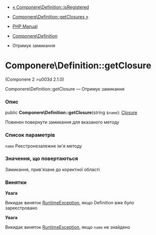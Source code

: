 - [«
Componere\Definition::isRegistered](componere-definition.isregistered.md)
- [Componere\Definition::getClosures
»](componere-definition.getclosures.md)

- [PHP Manual](index.md)
- [Componere\Definition](class.componere-definition.md)
- Отримує замикання

# Componere\Definition::getClosure

(Componere 2 \>u003d 2.1.0)

Componere\Definition::getClosure — Отримує замикання

### Опис

public **Componere\Definition::getClosure**(string `$name`):
[Closure](class.closure.md)

Повинен повернути замикання для вказаного методу

### Список параметрів

`name`
Реєстронезалежне ім'я методу

### Значення, що повертаються

Замикання, прив'язане до коректної області

### Винятки

**Увага**

Викидає виняток [RuntimeException](class.runtimeexception.md),
якщо Definition вже було зареєстровано

**Увага**

Викидає виняток [RuntimeException](class.runtimeexception.md),
якщо `name` не знайдено

